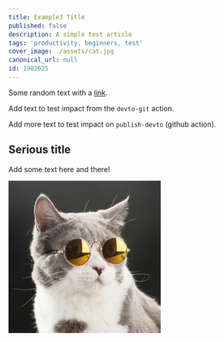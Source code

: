 ```yaml
---
title: Example3 Title
published: false
description: A simple test article
tags: 'productivity, beginners, test'
cover_image: ./assets/cat.jpg
canonical_url: null
id: 1902625
---
```



Some random text with a [link](https://code.visualstudio.com).

Add text to test impact from the `devto-git` action.

Add more text to test impact on `publish-devto` (github action).
## Serious title

Add some text here and there!

![and some pictures too](./assets/cat.jpg)
